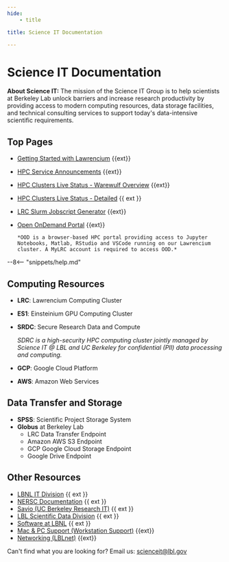 ```yaml
---
hide:
    - title

title: Science IT Documentation

---
```


# **Science IT Documentation**

<div class="md-mission">
<strong>About Science IT:</strong> The mission of the Science IT Group is to help scientists at Berkeley Lab unlock barriers and increase research productivity by providing access to modern computing resources, data storage facilities, and technical consulting services to support today's data-intensive scientific requirements.
</div>

## **Top Pages**

- [Getting Started with Lawrencium](https://it.lbl.gov/resource/hpc/for-users/getting-started/]) {{ext}}
- [HPC Service Announcements](https://it.lbl.gov/service/scienceit/high-performance-computing/status/) {{ext}}
- [HPC Clusters Live Status - Warewulf Overview](/hpc/status/) {{ext}}
- [HPC Clusters Live Status - Detailed](https://hpcs-stats.lbl.gov/cluster_utilization/state_cluster/) {{ ext }}
- [LRC Slurm Jobscript Generator](https://lbnl-science-it.github.io/lrc-jobscript/src/lrc-calculator.html) {{ext}}
- [Open OnDemand Portal](https://lrc-ondemand.lbl.gov/) {{ext}}

      *OOD is a browser-based HPC portal providing access to Jupyter Notebooks, Matlab, RStudio and VSCode running on our Lawrencium cluster. A MyLRC account is required to access OOD.*

--8<-- "snippets/help.md"

## **Computing Resources**

- **LRC**: Lawrencium Computing Cluster
- **ES1**: Einsteinium GPU Computing Cluster
- **SRDC**: Secure Research Data and Compute

    *SDRC is a high-security HPC computing cluster jointly managed by Science IT @ LBL and UC Berkeley for confidential (PII) data processing and computing.*

- **GCP**: Google Cloud Platform
- **AWS**: Amazon Web Services

## **Data Transfer and Storage**

- **SPSS**: Scientific Project Storage System
- **Globus** at Berkeley Lab
    - LRC Data Transfer Endpoint
    - Amazon AWS S3 Endpoint
    - GCP Google Cloud Storage Endpoint
    - Google Drive Endpoint

## **Other Resources**

- [LBNL IT Division](https://it.lbl.gov) {{ ext }}
- [NERSC Documentation](https://docs.nersc.gov) {{ ext }}
- [Savio (UC Berkeley Research IT)](https://researchit.berkeley.edu) {{ ext }}
- [LBL Scientific Data Division](https://crd.lbl.gov/divisions/scidata) {{ ext }}
- [Software at LBNL](https://software.lbl.gov/) {{ ext }}
- [Mac & PC Support (Workstation Support)](https://it.lbl.gov/group/it-support-services/workstation-support/) {{ext}}
- [Networking (LBLnet)](https://it.lbl.gov/service/networking/) {{ext}}

Can't find what you are looking for? Email us: <a href="mailto:scienceit@lbl.gov">scienceit@lbl.gov</a>